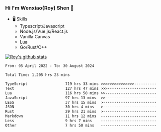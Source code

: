 ### Hi I'm Wenxiao(Roy) Shen 👋
- 🖥 Skills
  - Typescript/Javascript
  - Node.js/Vue.js/React.js
  - Vanilla Canvas
  - Lua
  - Go/Rust/C++

[![Roy's github stats](https://github-readme-stats.vercel.app/api?username=RoyShen12&show_icons=true&theme=radical&hide=prs,contribs)](https://github.com/anuraghazra/github-readme-stats)
<!--START_SECTION:waka-->

```txt
From: 05 April 2022 - To: 30 August 2024

Total Time: 1,205 hrs 23 mins

TypeScript                 719 hrs 33 mins >>>>>>>>>>>>>>>----------   59.31 %
Text                       127 hrs 47 mins >>>----------------------   10.53 %
Lua                        116 hrs 58 mins >>-----------------------   09.64 %
JavaScript                 97 hrs 13 mins  >>-----------------------   08.01 %
LESS                       37 hrs 15 mins  >------------------------   03.07 %
JSON                       30 hrs 4 mins   >------------------------   02.48 %
Rust                       29 hrs 21 mins  >------------------------   02.42 %
Markdown                   11 hrs 12 mins  -------------------------   00.92 %
Less                       9 hrs 7 mins    -------------------------   00.75 %
Other                      7 hrs 50 mins   -------------------------   00.65 %
```

<!--END_SECTION:waka-->
